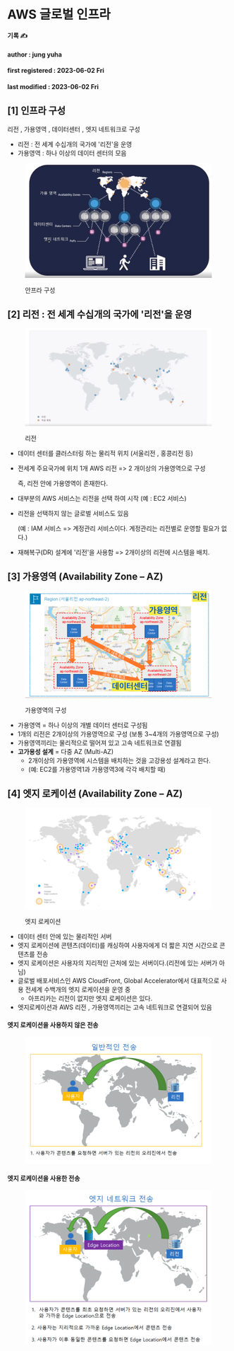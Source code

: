 # AWS 글로벌 인프라

**기록 ✍️**

#### author : jung yuha

#### first registered : 2023-06-02 Fri

#### last modified : 2023-06-02 Fri

## \[1] 인프라 구성

리전 , 가용영역 , 데이터센터 , 엣지 네트워크로 구성

* 리전 : 전 세계 수십개의 국가에 '리전'을 운영
* 가용영역 : 하나 이상의 데이터 센터의 모음&#x20;

<figure><img src="../../.gitbook/assets/image (7).png" alt=""><figcaption><p>안프라 구성</p></figcaption></figure>

## \[2] 리전 : 전 세계 수십개의 국가에 '리전'을 운영

<figure><img src="../../.gitbook/assets/image (9).png" alt=""><figcaption><p>리전</p></figcaption></figure>

* 데이터 센터를 클러스터링 하는 물리적 위치 (서울리전 , 홍콩리전 등)
*   전세계 주요국가에 위치 1개 AWS 리전 => 2 개이상의 가용영역으로 구성

    즉, 리전 안에 가용영역이 존재한다.
* 대부분의 AWS 서비스는 리전을 선택 하여 시작 (예 : EC2 서비스)
*   리전을 선택하지 않는 글로벌 서비스도 있음&#x20;

    (예 : IAM 서비스 => 계정관리 서비스이다. 계정관리는 리전별로 운영할 필요가 없다.)
* 재해복구(DR) 설계에 '리전'을 사용함 => 2개이상의 리전에 시스템을 배치.&#x20;

## \[3] 가용영역  (Availability Zone – AZ)

<figure><img src="../../.gitbook/assets/image (5).png" alt=""><figcaption><p>가용영역의 구성</p></figcaption></figure>

* 가용영역 = 하나 이상의 개별 데이터 센터로 구성됨
* 1개의 리전은 2개이상의 가용영역으로 구성 (보통 3\~4개의 가용영역으로 구성)
* 가용영역끼리는 물리적으로 떨어져 있고 고속 네트워크로 연결됨
* **고가용성 설계** = 다중 AZ (Multi-AZ)
  * &#x20;2개이상의 가용영역에 시스템을 배치하는 것을 고강용성 설계라고 한다.
  * (예: EC2를 가용영역1과 가용영역3에 각각 배치할 때)

## \[4] 엣지 로케이션  (Availability Zone – AZ)

<figure><img src="../../.gitbook/assets/image (15).png" alt=""><figcaption><p>엣지 로케이션</p></figcaption></figure>

* 데이터 센터 안에 있는 물리적인 서버
* 엣지 로케이션에 콘텐츠(데이터)를 캐싱하여 사용자에게 더 짧은 지연 시간으로 콘텐츠를 전송
* 엣지 로케이션은 사용자의 지리적인 근처에 있는 서버이다.(리전에 있는 서버가 아님)
* 글로벌 배포서비스인 AWS CloudFront, Global Accelerator에서 대표적으로 사용 전세계 수백개의 엣지 로케이션을 운영 중
  * 아프리카는 리전이 없지만 엣지 로케이션은 있다.
* 엣지로케이션과 AWS 리전 , 가용영역끼리는 고속 네트워크로 연결되어 있음

#### 엣지 로케이션을 사용하지 않은 전송

<figure><img src="../../.gitbook/assets/image (1).png" alt=""><figcaption></figcaption></figure>

#### 엣지 로케이션을 사용한 전송

<figure><img src="../../.gitbook/assets/image (17).png" alt=""><figcaption></figcaption></figure>
